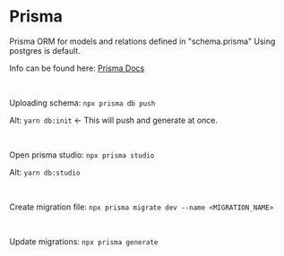 # Prisma

Prisma ORM for models and relations defined in "schema.prisma"
Using postgres is default.

Info can be found here: [Prisma Docs](https://www.prisma.io/docs)

<br>

Uploading schema: `npx prisma db push`

Alt: `yarn db:init` <- This will push and generate at once.

<br>

Open prisma studio: `npx prisma studio`

Alt: `yarn db:studio`

<br>

Create migration file: `npx prisma migrate dev --name <MIGRATION_NAME>`

<br>

Update migrations: `npx prisma generate`
